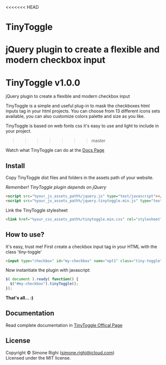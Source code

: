 <<<<<<< HEAD
# TinyToggle
jQuery plugin to create a flexible and modern checkbox input
=======
# TinyToggle v1.0.0
jQuery plugin to create a flexible and modern checkbox input

TinyToggle is a simple and useful plug-in to mask the checkboxes html inputs tag in your html projects. You can choose from 13 different icons sets available, you can also customize colors palette and size as you like. 

TinyToggle is based on web fonts css it's easy to use and light to include in your project. 
>>>>>>> master

Watch what TinyToggle can do at the [Docs Page](http://tinytoggle.simonerighi.net/)

## Install

Copy TinyToggle dist files and folders in the assets path of your website.

*Remember! TinyToggle plugin depends on jQuery*

```html
<script src="%your_js_assets_path%/jquery.js" type="text/javascript"></script>
<script src="%your_js_assets_path%/jquery.tinytoggle.min.js" type="text/javascript"></script>
```

Link the TinyToggle stylesheet
```html
<link href="%your_css_assets_path%/tinytoggle.min.css" rel="stylesheet">
```

## How to use?

It's easy, trust me!
First create a checkbox input tag in your HTML with the class 'tiny-toggle'

```html
<input type="checkbox" id="my-checkbox" name="opt1" class="tiny-toggle">
```

Now instantiate the plugin with javascript:

```js
$( document ).ready( function() {      
  $("#my-checkbox").tinyToggle();
});
```

**That's all... :)**

## Documentation
Read complete documentation in [TinyToggle Offical Page](http://tinytoggle.simonerighi.net/)


## License
Copyright &copy; Simone Righi (simone.righi@icloud.com)<br>
Licensed under the MIT license.
